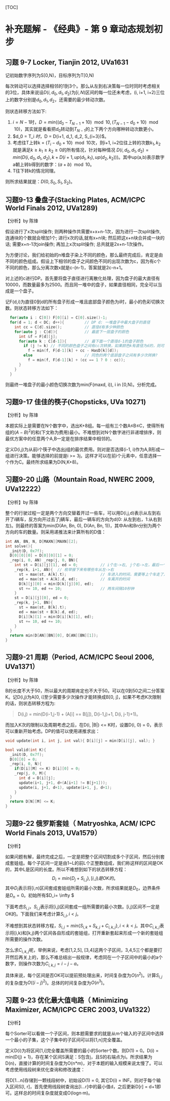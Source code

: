 
[TOC]



# 补充题解 - 《经典》- 第 9 章动态规划初步

## 习题 9-7 Locker, Tianjin 2012, UVa1631

记初始数字序列为S[0,N)，目标序列为T[0,N)

每次转动可以选择选择相邻的1到3个。那么从左到右决策每一位时同时考虑相关的3位，具体来说设$D(i,d_0,d_1,d_2)$为$[i,N)$区间的每一位还未考虑，(i, i+1, i+2)三位上的数字分别是$d_0,d_1,d_2$，还需要的最少转动次数。

则状态转移方法如下:

1. $i = N-1$时，$D = min((d_0 - T_{N-1} + 10) \mod 10, (T_{N-1} - d_0 + 10) \mod 10)$，其实就是看看把$d_0$转动到$T_{N-1}$的上下两个方向哪种转动次数更小。
2. $d_0 = T_i $时，$D = D(i+1, d_1, d_2, S_{i+3})$。
3. 考虑往T上转k = $(T_i -d_0 + 10) \mod 10$次，则i+1, i+2位往上转的次数$k_1, k_2$就是满足$k\geq k_1 \geq k_2 \geq 0$的所有情况，针对每种情况 $D(i, d_0, d_1, d_2) = min(D(i, d_0, d_1, d_2), k + D(i+1, up(d_1, k_1), up(d_2, k_2)))$。其中up(a,b)表示数字a朝上转b得到的数字：$(a+b) \mod 10$。
4. T往下转k的情况同理。

则所求结果就是：$D(0, S_0, S_1, S_2 )$。

## 习题9-13 叠盘子(Stacking Plates, ACM/ICPC World Finals 2012, UVa1289)

【分析】by 陈锋

假设进行了x次split操作; 则两种操作共需要x+x+n-1次，因为进行一次split操作,连通块的个数就会增加1个; 进行x次的话,就有x+n块; 然后把这x+n块合并成一块的话; 需要x+n-1次join操作; 再加上x次split操作; 总共就是2x+n-1次操作。

为方便讨论，我们给初始的n堆盘子染上不同的颜色，那么最终完成后，肯定是由不同的颜色组成。假设上下相邻的盘子之间颜色不同的出现次数为c，因为有c个不同的颜色，那么分离次数x就是c-(n-1)，答案就是2c-n+1。

对上述的c进行DP。首先要将盘子直径进行离散化处理，因为盘子的最大直径有10000，而数量最多为2500。而且同一堆中的盘子，如果直径相同，完全可以当成是一个盘子。

记F(d,i)为直径0到d的所有盘子形成一堆且底部盘子颜色为i时，最小的色彩切换次数。则状态转移方法如下：

```c++
  for(auto i : C[0]) F[0][i] = C[0].size()-1;
  for(d = 1; d < DC; d++){         // DP d: 一堆盘子中最大盘子的直径
    int cc = C[d].size();          // 直径d有多少种颜色
    for(auto j : C[d]){            // 最底下一层盘子的颜色
      int &f = F[d][j];
      for(auto k : C[d-1]){        // 最下面一个直径d-1的盘子颜色
        if (j != k) // 不同的颜色盘子之间有cc次转换，如果颜色k有直径为d的，则可以把它最上边减少一次转换次数
          f = min(f, F[d-1][k] + cc - HasD[k][d]);
        else                       // 同色的两个底部盘子之间有多少次转换?
          f = min(f, F[d-1][k] + (cc == 1 ? 0 : cc)); 
      }
    }
  }
```

则最终一堆盘子的最小颜色切换次数为min(F(maxd, i)), i in [0,N)。分析完成。

## 习题9-17 佳佳的筷子(Chopsticks, UVa 10271)

【分析】by 陈锋

本题实际上是需要在N个数字中，选出K+8组。每一组有三个数A≤B≤C，使得所有组的$(A-B)^2$的和(下文称为费用)最小。不难想到对N个数字进行非递增排序，则最优方案中的任意两个A,B一定是在排序结果中相邻的。

定义D(i,j)为从前i个筷子中选出j组的最优费用。则对是否选择(i-1, i)作为A,B形成一组进行决策。能够选择的前提是i >= 3j，这样才可以在前i个元素中，任意选择一个作为C。最终所求结果为D(N,K+8)。

## 习题9-20 山路（Mountain Road, NWERC 2009, UVa12222） 

【分析】by 陈锋

整个的行驶过程一定是两个方向交替着开过一些车，可以用D(i,j,d)表示从左到右开了i辆车，反方向开过去了j辆车，最后一辆车的方向为d(0: 从左到右，1:从右到左)。则最终的答案为min(D(An, Bn, 0), D(An, Bn, 1))，其中An和Bn分别为两个方向的车的数量。则采用递推法来计算所有的D值：

```cpp
int AN, BN, N, D[MAXN][MAXN][2];
int solve(){
  _init(D, 0x7f);
  D[0][0][0] = D[0][0][1] = 0;
  _rep(i, 0, AN) _rep(j, 0, BN){
    int st = D[i][j][1], ed = 0;          // i个左->右, j个右->左，最后一个右->左
    _rep(k, i+1, AN){  // 枚举接下来有哪些车从左->右
      st = max(st, A[k].t);               // 车进入的时间，需要等上个车走了之后
      ed = max(st + A[k].d, ed);          // 车离开的时间
      D[k][j][0] = min(D[k][j][0], ed);
      st += 10, ed += 10;                 // 两车间隔10秒钟
    }
    st = D[i][j][0], ed = 0;
    _rep(k, j+1, BN){
      st = max(st, B[k].t);
      ed = max(st + B[k].d, ed);
      D[i][k][1] = min(D[i][k][1], ed);
      st += 10, ed += 10;
    }
  }
  return min(D[AN][BN][0], D[AN][BN][1]);
}
```


## 习题9-21 周期（Period, ACM/ICPC Seoul 2006, UVa1371）

【分析】by 陈锋

B的长度不大于50，所以最大的周期肯定也不大于50。可以在0到50之间二分答案K。记D(i,j)为A[0, i]至少需要多少次操作才能转换成B[0, j]，如果不考虑K次限制的话，则状态转移方程为:
> D(i,j) = min(D(i-1,j-1) + (A[i] == B[j]),  D(i-1,j)+1, D(i, j-1)+1)。

而加入K次的限制以及周期考虑之后，在D(i, |B|) <= K时，设置D(i, 0) = 0，表示可以重新开始考虑。DP的值可以使用递推求出：
```cpp
void update(int i, int j, int val){ D[i][j] = min(D[i][j], val); }

bool valid(int K){
  _init(D, 0x7f);
  D[0][0] = 0;
  _rep(i, 0, N){
    if(D[i][M] <= K) D[i][0] = 0;
    _rep(j, 0, M){
      int d = D[i][j];
      update(i+1, j+1, d+(A[i+1] != B[j+1]));
      update(i, j+1, d+1), update(i+1, j, d+1);
    }    
  }
  return D[N][M] <= K;
}
```

## 习题9-22 俄罗斯套娃（ Matryoshka, ACM/ ICPC World Finals 2013, UVa1579） 

【分析】

如果问题有解，最终完成之后，一定是把整个区间切割成多个子区间，然后分别套成套娃组。每个子区间一定是由1~L的前L个正整数组成，我们称这样的区间是OK的，其中L是区间的长度。所以不难想到如下的状态转移方程：
$$
D_i=min\{D_j + S_{i, j}\}, [i,j)是OK的。
$$
其中$D_i$表示将[i,n)区间套成套娃组所需的最小次数，所求结果就是$D_0$，边界条件是$D_n=0$。初始所有$D_i= \infty $

下面考虑$S_{i,j}$，$S_{i,j}$表示将[i,j)区间套成一组所需要的最小次数。[i,j)区间不一定是OK的。下面我们来考虑计算$S_{i,j}, i < j$。

不难想到其状态转移方程，$S_{i,j}=min \{S_{i,k}+S_{k,j}+C_{i,k,j}\}, i<k<j$。其中$C_{i,k,j}$表示将[i,k)和[k,j)两个区间各自形成的套娃组，打开重新套起来形成一个新的套娃组所需要的操作次数。

怎么求$C_{i,k,j}$呢，举例来说，考虑[1,2,5], [3,4]这两个子区间，3,4,5三个都是要打开然后再关上的，那么不难总结出一般规律，考虑同在一个子区间中的最小的a个数字，则操作次数为$C_{i,k,j} = i-j-a$。

具体来说，每个区间是否OK可以提前预处理出来，时间复杂度为$O(n^2)$。计算$S_{i,j}$的复杂度为$O((i-j)^2)$。总体的时间复杂度为$O(n^3)$。

## 习题 9-23 优化最大值电路（ Minimizing Maximizer, ACM/ICPC CERC 2003, UVa1322）

【分析】

每个Sorter可以看做一个子区间，则本题需要求的就是从m个输入的子区间中选择一个最小的子集，这个子集中的子区间可以将[1,n]完全覆盖。

定义D(i)为将区间[1,i]完全覆盖所需要的最小的Sorter个数。则D(1) = 0。D(i) = min(D(j) + 1)，存在某个区间S满足：S包含j，且S的右端点为i。所求结果为D(n)，直接计算的时间复杂度为O(n*m)，对于本题的输入规模来说太慢了。可以考虑使用线段树来优化查询和修改速度：

将D[1…n]存储到一颗线段树中，初始设D(1) = 0, 其它D(i) = INF。则对于每个输入区间S[l, r]，首先使用线段树查询出[l…r]中的最小值d，之后更新D[r] = d+1即可。这样总的时间复杂度就变成O(logn·m)。